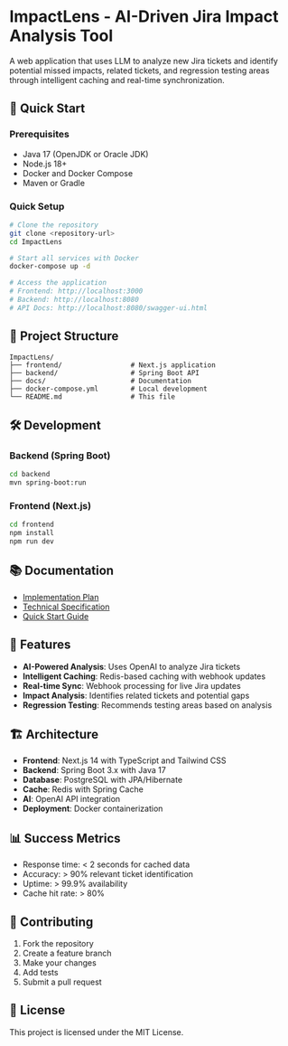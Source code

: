 # ImpactLens - AI-Driven Jira Impact Analysis Tool

A web application that uses LLM to analyze new Jira tickets and identify potential missed impacts, related tickets, and regression testing areas through intelligent caching and real-time synchronization.

## 🚀 Quick Start

### Prerequisites
- Java 17 (OpenJDK or Oracle JDK)
- Node.js 18+ 
- Docker and Docker Compose
- Maven or Gradle

### Quick Setup
```bash
# Clone the repository
git clone <repository-url>
cd ImpactLens

# Start all services with Docker
docker-compose up -d

# Access the application
# Frontend: http://localhost:3000
# Backend: http://localhost:8080
# API Docs: http://localhost:8080/swagger-ui.html
```

## 📁 Project Structure

```
ImpactLens/
├── frontend/                 # Next.js application
├── backend/                  # Spring Boot API
├── docs/                     # Documentation
├── docker-compose.yml        # Local development
└── README.md                 # This file
```

## 🛠️ Development

### Backend (Spring Boot)
```bash
cd backend
mvn spring-boot:run
```

### Frontend (Next.js)
```bash
cd frontend
npm install
npm run dev
```

## 📚 Documentation

- [Implementation Plan](./docs/IMPACT_ANALYSIS_PLAN.md)
- [Technical Specification](./docs/TECHNICAL_SPECIFICATION.md)
- [Quick Start Guide](./docs/QUICK_START.md)

## 🔧 Features

- **AI-Powered Analysis**: Uses OpenAI to analyze Jira tickets
- **Intelligent Caching**: Redis-based caching with webhook updates
- **Real-time Sync**: Webhook processing for live Jira updates
- **Impact Analysis**: Identifies related tickets and potential gaps
- **Regression Testing**: Recommends testing areas based on analysis

## 🏗️ Architecture

- **Frontend**: Next.js 14 with TypeScript and Tailwind CSS
- **Backend**: Spring Boot 3.x with Java 17
- **Database**: PostgreSQL with JPA/Hibernate
- **Cache**: Redis with Spring Cache
- **AI**: OpenAI API integration
- **Deployment**: Docker containerization

## 📊 Success Metrics

- Response time: < 2 seconds for cached data
- Accuracy: > 90% relevant ticket identification
- Uptime: > 99.9% availability
- Cache hit rate: > 80%

## 🤝 Contributing

1. Fork the repository
2. Create a feature branch
3. Make your changes
4. Add tests
5. Submit a pull request

## 📄 License

This project is licensed under the MIT License. 